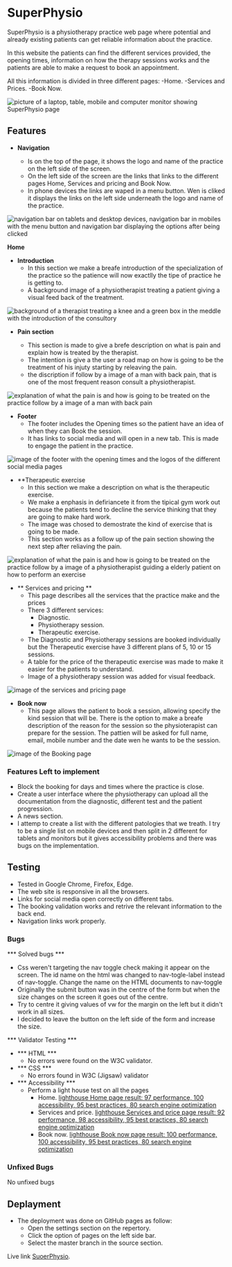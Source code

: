 # SuperPhysio


SuperPhysio is a physiotherapy practice web page where potential and already existing patients can get reliable information about the practice.


In this website the patients can find the different services provided, the opening times, information on how the therapy sessions works and the patients are able to make a request to book an appointment.


All this information is divided in three different pages:
-Home.
-Services and Prices.
-Book Now.



![picture of a laptop, table, mobile and computer monitor showing SuperPhysio page](/assets/images/responsive.jpg)




## Features


- **Navigation**


    - Is on the top of the page, it shows the logo and name of the practice on the left side of the screen.
    - On the left side of the screen are the links that links to the different pages Home, Services and pricing and Book Now.
    - In phone devices the links are waped in a menu button. Wen is cliked it displays the links on the left side underneath the logo and name of the practice.



![navigation bar on tablets and desktop devices, navigation bar in mobiles with the menu button and navigation bar displaying the options after being clicked](/assets/images/navigation.jpg)




**Home**


- **Introduction**
    - In this section we make a breafe introduction of the specialization of the practice so the patience will now exactlly the tipe of practice he is getting to.
    - A background image of a physiotherapist treating a patient giving a visual feed back of the treatment.



![background of a therapist treating a knee and a green box in the meddle with the introduction of the consultory](/assets/images/introduction.jpg)




- **Pain section**

    - This section is made to give a brefe description on what is pain and explain how is treated by the therapist.
    - The intention is give a the user a road map on how is going to be the treatment of his injuty starting by releaving the pain.
    - the discription if follow by a image of a man with back pain, that is one of the most frequent reason consult a physiotherapist.


![explanation of what the pain is and how is going to be treated on the practice follow by a image of a man with back pain](/assets/images/pain-section.jpg)




- **Footer**
    - The footer includes the Opening times so the patient have an idea of when they can Book the session.
    - It has links to social media and will open in a new tab. This is made to engage the patient in the practice.


![image of the footer with the opening times and the logos of the different social media pages](/assets/images/footer.jpg)




- **Therapeutic exercise
    - In this section we make a description on what is the therapeutic exercise.
    - We make a enphasis in defiriancete it from the tipical gym work out because the patients tend to decline the service thinking that they are going to make hard work.
    - The image was chosed to demostrate the kind of exercise that is going to be made.
    - This section works as a follow up of the pain section showing the next step after reliaving the pain.


![explanation of what the pain is and how is going to be treated on the practice follow by a image of a physiotherapist guiding a elderly patient on how to perform an exercise](/assets/images/texercise.jpg)




- ** Services and pricing **
    - This page describes all the services that the practice make and the prices
    - There 3 different services:
        - Diagnostic.
        - Physiotherapy session.
        - Therapeutic exercise.
    - The Diagnostic and Physiotherapy sessions are booked individually but the Therapeutic exercise have 3 different plans of 5, 10 or 15 sessions.
    - A table for the price of the therapeutic exercise was made to make it easier for the patients to understand.
    - Image of a physiotherapy session was added for visual feedback.




![image of the services and pricing page](/assets/images/services-and-pricing.jpg)




- **Book now**
    - This page allows the patient to book a session, allowing specify the kind session that will be. There is the option to make a breafe description of the reason for the session so the physioterapist can prepare for the session. The pattien will be asked for full name, email, mobile number and the date wen he wants to be the session.


![image of the Booking page](/assets/images/booking-page.png)




### Features Left to implement ###
- Block the booking for days and times where the practice is close.
- Create a user interface where the physiotherapy can upload all the documentation from the diagnostic, different test and the patient progression.
- A news section.
- I attemp to create a list with the different patologies that we treath. I try to be a single list on mobile devices and then split in 2 different for tablets and monitors but it gives accessibility problems and there was bugs on the implementation.


## Testing ##
- Tested in Google Chrome, Firefox, Edge.
- The web site is responsive in all the browsers.
- Links for social media open correctly on different tabs.
- The booking validation works and retrive the relevant information to the back end.
- Navigation links work properly.


### Bugs ###


*** Solved bugs ***
- Css weren't targeting the nav toggle check making it appear on the screen. The id name on the html was changed to nav-togle-label instead of nav-toggle. Change the name on the HTML documents to nav-toggle
- Originally the submit button was in the centre of the form but when the size changes on the screen it goes out of the centre.
- Try to centre it giving values of vw for the margin on the left but it didn't work in all sizes.
- I decided to leave the button on the left side of the form and increase the size.


*** Validator Testing ***
- *** HTML ***
    - No errors were found on the W3C validator.
- *** CSS ***
    - No errors found in W3C (Jigsaw) validator
- *** Accessibility ***
    - Perform a light house test on all the pages
        - Home.
        [lighthouse Home page result: 97 performance, 100 accessibility, 95 best practices, 80 search engine optimization](/assets/images/lighthouse-home.jpg)
        - Services and price.
        [lighthouse Services and price page result: 92 performance, 98 accessibility, 95 best practices, 80 search engine optimization](/assets/images/lighthouse-services-and-prices.jpg)
        - Book now.
        [lighthouse Book now page result: 100 performance, 100 accessibility, 95 best practices, 80 search engine optimization](/assets/images/lighthouse-book-now.jpg)


### Unfixed Bugs ###


No unfixed bugs


## Deplayment ##
- The deployment was done on GitHub pages as follow:
    - Open the settings section on the repertory.
    - Click the option of pages on the left side bar.
    - Select the master branch in the source section.

Live link [SuoerPhysio](https://luisg882.github.io/Super-Physio-main/index.html).
